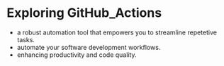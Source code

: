 #  Exploring GitHub_Actions
- a robust automation tool that empowers you to streamline repetetive tasks.
- automate your software development workflows.
- enhancing productivity and code quality.
